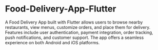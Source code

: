 # Food-Delivery-App-Flutter
A Food Delivery App built with Flutter allows users to browse nearby restaurants, view menus, customize orders, and place them for delivery. Features include user authentication, payment integration, order tracking, push notifications, and customer support. The app offers a seamless experience on both Android and iOS platforms.
